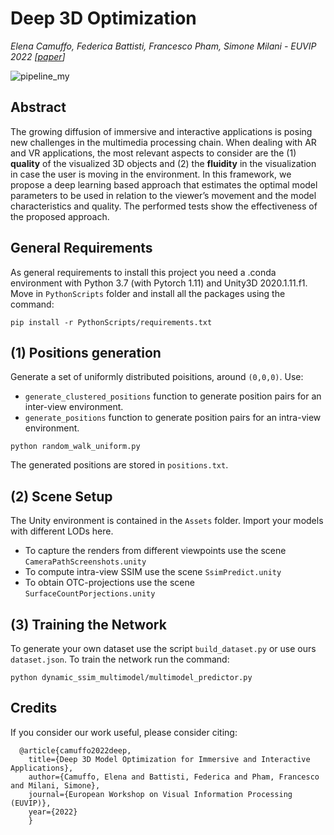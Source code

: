 # Deep 3D Optimization
*Elena Camuffo, Federica Battisti, Francesco Pham, Simone Milani - EUVIP 2022 [[paper](https://github.com/elenacamuffo/elenacamuffo.github.io/tree/main/download)]*

![pipeline_my](https://user-images.githubusercontent.com/63043735/174303186-6cc17e57-3c83-4a2a-835b-bf433db31b89.png)

## Abstract 
The growing diffusion of immersive and interactive applications is posing new challenges in the multimedia processing chain. When dealing with AR and VR applications, the most relevant aspects to consider are the (1) **quality** of the visualized 3D objects and (2) the **fluidity** in the visualization in case the user is moving in the environment. In this framework, we propose a deep learning based approach that estimates the optimal model parameters to be used in relation to the viewer’s movement and the model characteristics and quality. The performed tests show the effectiveness of the proposed approach.

## General Requirements
As general requirements to install this project you need a .conda environment with Python 3.7 (with Pytorch 1.11) and Unity3D 2020.1.11.f1.
Move in  `PythonScripts`  folder and install all the packages using the command:

```
pip install -r PythonScripts/requirements.txt
```

## (1) Positions generation
Generate a set of uniformly distributed poisitions, around `(0,0,0)`. Use:
- `generate_clustered_positions` function to generate position pairs for an inter-view environment.
- `generate_positions` function to generate position pairs for an intra-view environment.

```
python random_walk_uniform.py
```

The generated positions are stored in `positions.txt`.

## (2) Scene Setup
The Unity environment is contained in the  `Assets`  folder. Import your models with different LODs here.
- To capture the renders from different viewpoints use the scene  `CameraPathScreenshots.unity`
- To compute intra-view SSIM use the scene  `SsimPredict.unity`
- To obtain OTC-projections use the scene  `SurfaceCountPorjections.unity`

## (3) Training the Network
To generate your own dataset use the script  `build_dataset.py`  or use ours `dataset.json`.
To train the network run the command:

```
python dynamic_ssim_multimodel/multimodel_predictor.py
```

## Credits
If you consider our work useful, please consider citing:

      @article{camuffo2022deep,
        title={Deep 3D Model Optimization for Immersive and Interactive Applications},
        author={Camuffo, Elena and Battisti, Federica and Pham, Francesco and Milani, Simone},
        journal={European Workshop on Visual Information Processing (EUVIP)},
        year={2022}
        }

